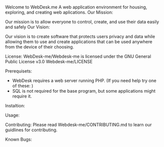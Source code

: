 Welcome to WebDesk.me
A web application environment for housing, exploring, and creating web aplications.
Our Mission:

Our mission is to allow everyone to control, create, and use their data easily and safely
Our Vision:

Our vision is to create software that protects users privacy and data while allowing them to use and create applications that can be used anywhere from the device of their choosing.

License:
WebDesk-me/Webdesk-me is licensed under the GNU General Public License v3.0
Webdesk-me/LICENSE 

Prerequisets:
* WebDesk requires a web server running PHP. (If you need help try one of these: )
* SQL is not required for the base program, but some applications might require it.

Instaltion:


Usage:


Contributing:
Please read  Webdesk-me/CONTRIBUTING.md  to learn our guidlines for contributing.

Known Bugs:

